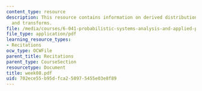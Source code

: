```yaml
---
content_type: resource
description: This resource contains information on derived distributions, convolution,
  and transforms.
file: /media/courses/6-041-probabilistic-systems-analysis-and-applied-probability-spring-2006/702ece55b95dfca250975455e03e8f89_week08.pdf
file_type: application/pdf
learning_resource_types:
- Recitations
ocw_type: OCWFile
parent_title: Recitations
parent_type: CourseSection
resourcetype: Document
title: week08.pdf
uid: 702ece55-b95d-fca2-5097-5455e03e8f89
---
```

